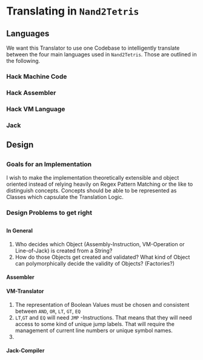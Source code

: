 # Translating in `Nand2Tetris`



## Languages

We want this Translator to use one Codebase to intelligently translate between the four main languages used in `Nand2Tetris`. Those are outlined in the following.



### 

### Hack Machine Code



### Hack Assembler



### Hack VM Language



### Jack



## Design



##

### Goals for an Implementation

I wish to make the implementation theoretically extensible and object oriented instead of relying heavily on Regex Pattern Matching or the like to distinguish concepts. Concepts should be able to be represented as Classes which capsulate the Translation Logic. 



### Design Problems to get right

##



#### In General

1. Who decides which Object (Assembly-Instruction, VM-Operation or Line-of-Jack) is created from a String?
2. How do those Objects get created and validated? What kind of Object can polymorphically  decide the validity of Objects? (Factories?) 





####

#### Assembler



#### VM-Translator

1. The representation of Boolean Values must be chosen and consistent between `AND`, `OR`, `LT`, `GT`, `EQ`
2. `LT`,`GT` and `EQ` will need `JMP` -Instructions. That means that they will need access to some kind of unique jump labels. That will require the management of current line numbers or unique symbol names.
3. 



#### Jack-Compiler







## 